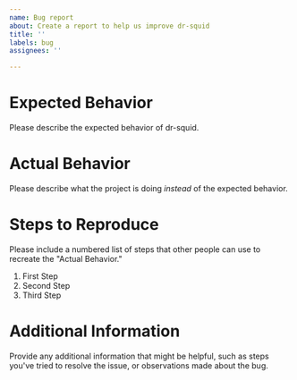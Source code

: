 ```yaml
---
name: Bug report
about: Create a report to help us improve dr-squid
title: ''
labels: bug
assignees: ''

---
```


# Expected Behavior

Please describe the expected behavior of dr-squid.

# Actual Behavior

Please describe what the project is doing _instead_ of the
expected behavior.

# Steps to Reproduce

Please include a numbered list of steps that other people can 
use to recreate the "Actual Behavior."

1. First Step
2. Second Step
3. Third Step

# Additional Information

Provide any additional information that might be helpful,
such as steps you've tried to resolve the issue, 
or observations made about the bug.